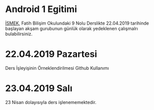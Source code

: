 # Android 1 Egitimi

[İSMEK](http://ismek.istanbul), Fatih Bilişim Okulundaki 9 Nolu Derslikte 22.04.2019 tarihinde başlayan akşam gurubunun günlük olarak yedeklenen çalışmalrı bulabilirsiniz.


# 22.04.2019 Pazartesi
Ders İşleyişinin Örneklendirilmesi
Github Kullanımı
# 23.04.2019 Salı
23 Nisan dolayısıyla ders işlenememektedir.
